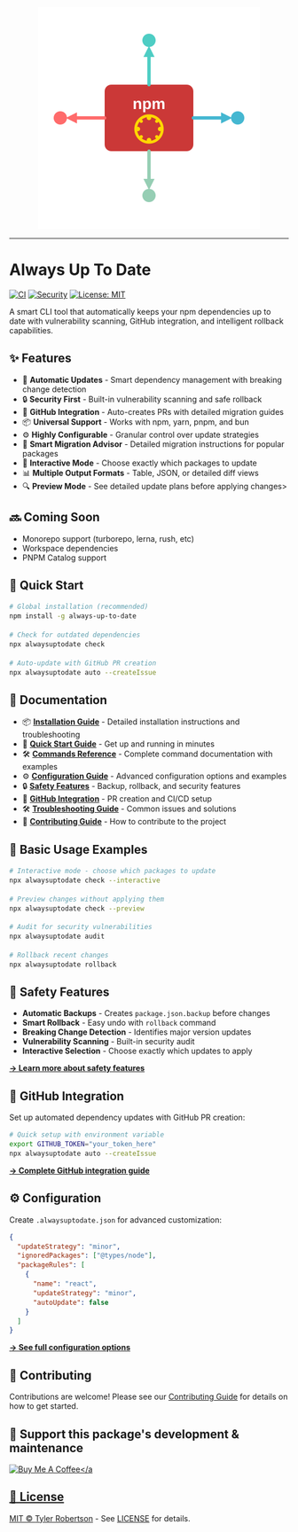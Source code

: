 <p align="center">
  <img src="./assets/logo.svg" />
</p>
<hr />

# Always Up To Date

[![CI](https://github.com/pixel-perfect-software/always-up-to-date/workflows/CI/badge.svg)](https://github.com/pixel-perfect-software/always-up-to-date/actions/workflows/ci.yml)
[![Security](https://github.com/pixel-perfect-software/always-up-to-date/workflows/Security/badge.svg)](https://github.com/pixel-perfect-software/always-up-to-date/actions/workflows/security.yml)
[![License: MIT](https://img.shields.io/badge/License-MIT-yellow.svg)](https://opensource.org/licenses/MIT)

A smart CLI tool that automatically keeps your npm dependencies up to date with vulnerability scanning, GitHub integration, and intelligent rollback capabilities.

## ✨ Features

- 🚀 **Automatic Updates** - Smart dependency management with breaking change detection
- 🔒 **Security First** - Built-in vulnerability scanning and safe rollback
- 🎯 **GitHub Integration** - Auto-creates PRs with detailed migration guides
- 📦 **Universal Support** - Works with npm, yarn, pnpm, and bun
- ⚙️ **Highly Configurable** - Granular control over update strategies
- 🧠 **Smart Migration Advisor** - Detailed migration instructions for popular packages
- 🔄 **Interactive Mode** - Choose exactly which packages to update
- 📊 **Multiple Output Formats** - Table, JSON, or detailed diff views
- 🔍 **Preview Mode** - See detailed update plans before applying changes>

## 🔜 Coming Soon

- Monorepo support (turborepo, lerna, rush, etc)
- Workspace dependencies
- PNPM Catalog support

## 🚀 Quick Start

```bash
# Global installation (recommended)
npm install -g always-up-to-date

# Check for outdated dependencies
npx alwaysuptodate check

# Auto-update with GitHub PR creation
npx alwaysuptodate auto --createIssue
```

## 📖 Documentation

- 📦 **[Installation Guide](./docs/installation.md)** - Detailed installation instructions and troubleshooting
- 🚀 **[Quick Start Guide](./docs/quick-start.md)** - Get up and running in minutes
- 🛠️ **[Commands Reference](./docs/commands.md)** - Complete command documentation with examples
- ⚙️ **[Configuration Guide](./docs/configuration.md)** - Advanced configuration options and examples
- 🔒 **[Safety Features](./docs/safety-features.md)** - Backup, rollback, and security features
- 🐙 **[GitHub Integration](./docs/github-integration.md)** - PR creation and CI/CD setup
- 🛠️ **[Troubleshooting Guide](./docs/troubleshooting.md)** - Common issues and solutions
- 🤝 **[Contributing Guide](./docs/contributing.md)** - How to contribute to the project

## 🔧 Basic Usage Examples

```bash
# Interactive mode - choose which packages to update
npx alwaysuptodate check --interactive

# Preview changes without applying them
npx alwaysuptodate check --preview

# Audit for security vulnerabilities
npx alwaysuptodate audit

# Rollback recent changes
npx alwaysuptodate rollback
```

## 🚨 Safety Features

- **Automatic Backups** - Creates `package.json.backup` before changes
- **Smart Rollback** - Easy undo with `rollback` command
- **Breaking Change Detection** - Identifies major version updates
- **Vulnerability Scanning** - Built-in security audit
- **Interactive Selection** - Choose exactly which updates to apply

**[→ Learn more about safety features](./docs/safety-features.md)**

## 🔧 GitHub Integration

Set up automated dependency updates with GitHub PR creation:

```bash
# Quick setup with environment variable
export GITHUB_TOKEN="your_token_here"
npx alwaysuptodate auto --createIssue
```

**[→ Complete GitHub integration guide](./docs/github-integration.md)**

## ⚙️ Configuration

Create `.alwaysuptodate.json` for advanced customization:

```json
{
  "updateStrategy": "minor",
  "ignoredPackages": ["@types/node"],
  "packageRules": [
    {
      "name": "react",
      "updateStrategy": "minor",
      "autoUpdate": false
    }
  ]
}
```

**[→ See full configuration options](./docs/configuration.md)**

## 🤝 Contributing

Contributions are welcome! Please see our [Contributing Guide](./docs/contributing.md) for details on how to get started.

## 💸 Support this package's development & maintenance

<a href="https://www.buymeacoffee.com/tylernrobertson" target="_blank"><img src="https://cdn.buymeacoffee.com/buttons/v2/default-blue.png" alt="Buy Me A Coffee" style="height: 50px !important;width: 217px !important;" ></a

## 📝 License

MIT © [Tyler Robertson](https://github.com/TylerNRobertson) - See [LICENSE](LICENSE) for details.

